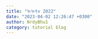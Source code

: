 ```yaml
---
title: "누누tv 2022"
date: "2023-04-02 12:26:47 +0300"
author: NrdyBhu1
category: tutorial blog
---
```

